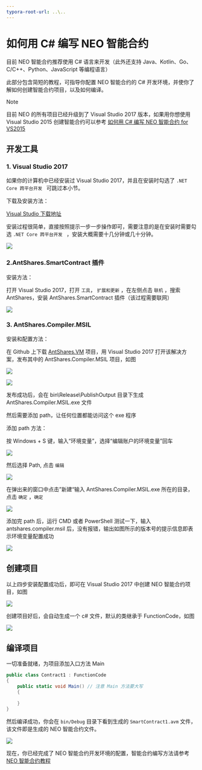 ```yaml
---
typora-root-url: ..\..
---
```


# 如何用 C# 编写 NEO 智能合约

目前 NEO 智能合约推荐使用 C# 语言来开发（此外还支持 Java、Kotlin、Go、C/C++、Python、JavaScript 等编程语言）

此部分包含简短的教程，可指导你配置 NEO 智能合约的 C# 开发环境，并使你了解如何创建智能合约项目，以及如何编译。 

   > [!Note]
   > 目前 NEO 的所有项目已经升级到了 Visual Studio 2017 版本，如果用你想使用 Visual Studio 2015 创建智能合约可以参考 [如何用 C# 编写 NEO 智能合约 for VS2015](getting-started-2015.md)

## 开发工具

### 1. Visual Studio 2017

如果你的计算机中已经安装过 Visual Studio 2017，并且在安装时勾选了 `.NET Core 跨平台开发 ` 可跳过本小节。

下载及安装方法：

[Visual Studio 下载地址](https://www.visualstudio.com/products/visual-studio-community-vs)

安装过程很简单，直接按照提示一步一步操作即可，需要注意的是在安装时需要勾选 `.NET Core 跨平台开发 ` ，安装大概需要十几分钟或几十分钟。

![](~/images/2017-06-02_18-18-13.jpg) 

### 2.AntShares.SmartContract 插件

安装方法：

打开 Visual Studio 2017，打开 ` 工具 `， ` 扩展和更新 ` ，在左侧点击 ` 联机 ` ，搜索 AntShares，安装 AntShares.SmartContract 插件（该过程需要联网）

![](~/images/2017-06-02_18-28-37.jpg)

### 3. AntShares.Compiler.MSIL

安装和配置方法：

在 Github 上下载 [AntShares.VM](https://github.com/neo-project/neo-vm) 项目，用 Visual Studio 2017 打开该解决方案，发布其中的 AntShares.Compiler.MSIL 项目，如图

![](~/images/2017-06-02_18-21-53.jpg)

![](~/images/2017-06-02_18-37-44.jpg)

发布成功后，会在 bin\Release\PublishOutput 目录下生成 AntShares.Compiler.MSIL.exe 文件

然后需要添加 path，让任何位置都能访问这个 exe 程序

添加 path 方法：

按 Windows + S 键，输入“环境变量”，选择“编辑账户的环境变量”回车

![](~/images/2017-06-07_12-07-03.png)


然后选择 Path, 点击 ` 编辑 ` 

![](~/images/2017-06-07_11-35-28.png)

在弹出来的窗口中点击”新建“输入 AntShares.Compiler.MSIL.exe 所在的目录，点击 ` 确定 ` ，` 确定 ` 

![](~/images/2017-06-07_11-29-16.png)

添加完 path 后，运行 CMD 或者 PowerShell 测试一下，输入 antshares.compiler.msil 后，没有报错，输出如图所示的版本号的提示信息即表示环境变量配置成功

![](~/images/2017-06-07_11-48-23.png)

## 创建项目

以上四步安装配置成功后，即可在 Visual Studio 2017 中创建 NEO 智能合约项目，如图

![](~/images/2017-06-07_11-51-20.png)

创建项目好后，会自动生成一个 c# 文件，默认的类继承于 FunctionCode，如图 

![](~/images/2017-06-07_11-55-41.png)

## 编译项目

一切准备就绪，为项目添加入口方法 Main

```c#
public class Contract1 : FunctionCode
{
    public static void Main() // 注意 Main 方法要大写
    {
        
    }
}
```

然后编译成功，你会在 `bin/Debug` 目录下看到生成的 `SmartContract1.avm` 文件，该文件即是生成的 NEO 智能合约文件。

![](~/images/2017-05-11_13-21-21.jpg)

现在，你已经完成了 NEO 智能合约开发环境的配置，智能合约编写方法请参考 [NEO 智能合约教程](tutorial.md)

